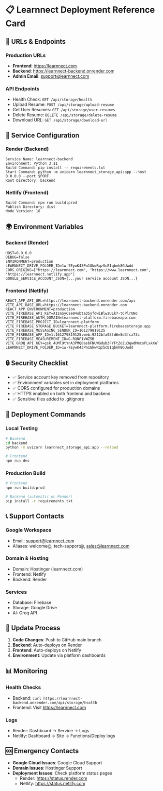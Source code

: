 # 📋 Learnnect Deployment Reference Card

## 🔗 URLs & Endpoints

### Production URLs
- **Frontend**: https://learnnect.com
- **Backend**: https://learnnect-backend.onrender.com
- **Admin Email**: support@learnnect.com

### API Endpoints
- Health Check: `GET /api/storage/health`
- Upload Resume: `POST /api/storage/upload-resume`
- Get User Resumes: `GET /api/storage/user-resumes`
- Delete Resume: `DELETE /api/storage/delete-resume`
- Download URL: `GET /api/storage/download-url`

## 🔧 Service Configuration

### Render (Backend)
```
Service Name: learnnect-backend
Environment: Python 3.11
Build Command: pip install -r requirements.txt
Start Command: python -m uvicorn learnnect_storage_api:app --host 0.0.0.0 --port $PORT
Root Directory: backend
```

### Netlify (Frontend)
```
Build Command: npm run build:prod
Publish Directory: dist
Node Version: 18
```

## 🌍 Environment Variables

### Backend (Render)
```
HOST=0.0.0.0
DEBUG=false
ENVIRONMENT=production
LEARNNECT_DRIVE_FOLDER_ID=1w-7EywK43Pn1GkwRqzScE1qbnh8GUwdd
CORS_ORIGINS=["https://learnnect.com", "https://www.learnnect.com", "https://learnnect.netlify.app"]
GOOGLE_SERVICE_ACCOUNT_JSON={...your service account JSON...}
```

### Frontend (Netlify)
```
REACT_APP_API_URL=https://learnnect-backend.onrender.com/api
VITE_API_BASE_URL=https://learnnect-backend.onrender.com
REACT_APP_ENVIRONMENT=production
VITE_FIREBASE_API_KEY=AIzaSyCse04obta35yfdwiBlwzULk7-tCPlrUNo
VITE_FIREBASE_AUTH_DOMAIN=learnnect-platform.firebaseapp.com
VITE_FIREBASE_PROJECT_ID=learnnect-platform
VITE_FIREBASE_STORAGE_BUCKET=learnnect-platform.firebasestorage.app
VITE_FIREBASE_MESSAGING_SENDER_ID=161279819125
VITE_FIREBASE_APP_ID=1:161279819125:web:9212bfa93fd6e5d3fca73c
VITE_FIREBASE_MEASUREMENT_ID=G-RQNF1VWZ5B
VITE_GROQ_API_KEY=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
LEARNNECT_DRIVE_FOLDER_ID=1w-7EywK43Pn1GkwRqzScE1qbnh8GUwdd
```

## 🔒 Security Checklist

- ✅ Service account key removed from repository
- ✅ Environment variables set in deployment platforms
- ✅ CORS configured for production domains
- ✅ HTTPS enabled on both frontend and backend
- ✅ Sensitive files added to .gitignore

## 🚀 Deployment Commands

### Local Testing
```bash
# Backend
cd backend
python -m uvicorn learnnect_storage_api:app --reload

# Frontend
npm run dev
```

### Production Build
```bash
# Frontend
npm run build:prod

# Backend (automatic on Render)
pip install -r requirements.txt
```

## 📞 Support Contacts

### Google Workspace
- Email: support@learnnect.com
- Aliases: welcome@, tech-support@, sales@learnnect.com

### Domain & Hosting
- Domain: Hostinger (learnnect.com)
- Frontend: Netlify
- Backend: Render

### Services
- Database: Firebase
- Storage: Google Drive
- AI: Groq API

## 🔄 Update Process

1. **Code Changes**: Push to GitHub main branch
2. **Backend**: Auto-deploys on Render
3. **Frontend**: Auto-deploys on Netlify
4. **Environment**: Update via platform dashboards

## 📊 Monitoring

### Health Checks
- Backend: `curl https://learnnect-backend.onrender.com/api/storage/health`
- Frontend: Visit https://learnnect.com

### Logs
- Render: Dashboard → Service → Logs
- Netlify: Dashboard → Site → Functions/Deploy logs

## 🆘 Emergency Contacts

- **Google Cloud Issues**: Google Cloud Support
- **Domain Issues**: Hostinger Support
- **Deployment Issues**: Check platform status pages
  - Render: https://status.render.com
  - Netlify: https://status.netlify.com
